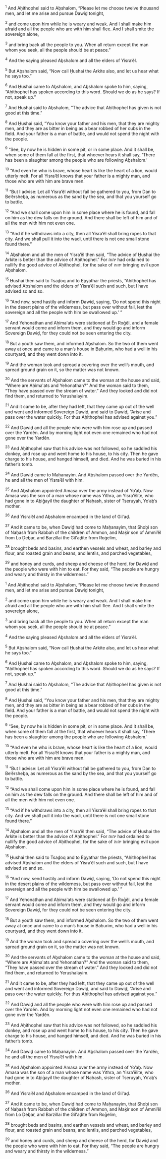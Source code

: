 <sup>1</sup> And Aḥithophel said to Aḇshalom, “Please let me choose twelve thousand men, and let me arise and pursue Dawiḏ tonight,

<sup>2</sup> and come upon him while he is weary and weak. And I shall make him afraid and all the people who are with him shall flee. And I shall smite the sovereign alone,

<sup>3</sup> and bring back all the people to you. When all return except the man whom you seek, all the people should be at peace.”

<sup>4</sup> And the saying pleased Aḇshalom and all the elders of Yisra’ĕl.

<sup>5</sup> But Aḇshalom said, “Now call Ḥushai the Arkite also, and let us hear what he says too.”

<sup>6</sup> And Ḥushai came to Aḇshalom, and Aḇshalom spoke to him, saying, “Aḥithophel has spoken according to this word. Should we do as he says? If not, speak up.”

<sup>7</sup> And Ḥushai said to Aḇshalom, “The advice that Aḥithophel has given is not good at this time.”

<sup>8</sup> And Ḥushai said, “You know your father and his men, that they are mighty men, and they are as bitter in being as a bear robbed of her cubs in the field. And your father is a man of battle, and would not spend the night with the people.

<sup>9</sup> “See, by now he is hidden in some pit, or in some place. And it shall be, when some of them fall at the first, that whoever hears it shall say, ‘There has been a slaughter among the people who are following Aḇshalom.’

<sup>10</sup> “And even he who is brave, whose heart is like the heart of a lion, would utterly melt. For all Yisra’ĕl knows that your father is a mighty man, and those who are with him are brave men.

<sup>11</sup> “But I advise: Let all Yisra’ĕl without fail be gathered to you, from Dan to Be’ĕrsheḇa, as numerous as the sand by the sea, and that you yourself go to battle.

<sup>12</sup> “And we shall come upon him in some place where he is found, and fall on him as the dew falls on the ground. And there shall be left of him and of all the men with him not even one.

<sup>13</sup> “And if he withdraws into a city, then all Yisra’ĕl shall bring ropes to that city. And we shall pull it into the wadi, until there is not one small stone found there.”

<sup>14</sup> Aḇshalom and all the men of Yisra’ĕl then said, “The advice of Ḥushai the Arkite is better than the advice of Aḥithophel.” For יהוה had ordained to nullify the good advice of Aḥithophel, for the sake of יהוה bringing evil upon Aḇshalom.

<sup>15</sup> Ḥushai then said to Tsaḏoq and to Eḇyathar the priests, “Aḥithophel has advised Aḇshalom and the elders of Yisra’ĕl such and such, but I have advised so and so.

<sup>16</sup> “And now, send hastily and inform Dawiḏ, saying, ‘Do not spend this night in the desert plains of the wilderness, but pass over without fail, lest the sovereign and all the people with him be swallowed up.’ ”

<sup>17</sup> And Yehonathan and Aḥima‛ats were stationed at Ĕn Roḡĕl, and a female servant would come and inform them, and they would go and inform Sovereign Dawiḏ, for they could not be seen entering the city.

<sup>18</sup> But a youth saw them, and informed Aḇshalom. So the two of them went away at once and came to a man’s house in Baḥurim, who had a well in his courtyard, and they went down into it.

<sup>19</sup> And the woman took and spread a covering over the well’s mouth, and spread ground grain on it, so the matter was not known.

<sup>20</sup> And the servants of Aḇshalom came to the woman at the house and said, “Where are Aḥima‛ats and Yehonathan?” And the woman said to them, “They have passed over the stream of water.” And they looked and did not find them, and returned to Yerushalayim.

<sup>21</sup> And it came to be, after they had left, that they came up out of the well and went and informed Sovereign Dawiḏ, and said to Dawiḏ, “Arise and pass over the water quickly. For thus Aḥithophel has advised against you.”

<sup>22</sup> And Dawiḏ and all the people who were with him rose up and passed over the Yardĕn. And by morning light not even one remained who had not gone over the Yardĕn.

<sup>23</sup> And Aḥithophel saw that his advice was not followed, so he saddled his donkey, and rose up and went home to his house, to his city. Then he gave charge to his house, and hanged himself, and died. And he was buried in his father’s tomb.

<sup>24</sup> And Dawiḏ came to Maḥanayim. And Aḇshalom passed over the Yardĕn, he and all the men of Yisra’ĕl with him.

<sup>25</sup> And Aḇshalom appointed Amasa over the army instead of Yo’aḇ. Now Amasa was the son of a man whose name was Yithra, an Yisra’ĕlite, who had gone in to Aḇiḡayil the daughter of Naḥash, sister of Tseruyah, Yo’aḇ’s mother.

<sup>26</sup> And Yisra’ĕl and Aḇshalom encamped in the land of Gil‛aḏ.

<sup>27</sup> And it came to be, when Dawiḏ had come to Maḥanayim, that Shoḇi son of Naḥash from Rabbah of the children of Ammon, and Maḵir son of Ammi’ĕl from Lo Ḏeḇar, and Barzillai the Gil‛aḏite from Roḡelim,

<sup>28</sup> brought beds and basins, and earthen vessels and wheat, and barley and flour, and roasted grain and beans, and lentils, and parched vegetables,

<sup>29</sup> and honey and curds, and sheep and cheese of the herd, for Dawiḏ and the people who were with him to eat. For they said, “The people are hungry and weary and thirsty in the wilderness.”

<sup>1</sup> And Aḥithophel said to Aḇshalom, “Please let me choose twelve thousand men, and let me arise and pursue Dawiḏ tonight,

<sup>2</sup> and come upon him while he is weary and weak. And I shall make him afraid and all the people who are with him shall flee. And I shall smite the sovereign alone,

<sup>3</sup> and bring back all the people to you. When all return except the man whom you seek, all the people should be at peace.”

<sup>4</sup> And the saying pleased Aḇshalom and all the elders of Yisra’ĕl.

<sup>5</sup> But Aḇshalom said, “Now call Ḥushai the Arkite also, and let us hear what he says too.”

<sup>6</sup> And Ḥushai came to Aḇshalom, and Aḇshalom spoke to him, saying, “Aḥithophel has spoken according to this word. Should we do as he says? If not, speak up.”

<sup>7</sup> And Ḥushai said to Aḇshalom, “The advice that Aḥithophel has given is not good at this time.”

<sup>8</sup> And Ḥushai said, “You know your father and his men, that they are mighty men, and they are as bitter in being as a bear robbed of her cubs in the field. And your father is a man of battle, and would not spend the night with the people.

<sup>9</sup> “See, by now he is hidden in some pit, or in some place. And it shall be, when some of them fall at the first, that whoever hears it shall say, ‘There has been a slaughter among the people who are following Aḇshalom.’

<sup>10</sup> “And even he who is brave, whose heart is like the heart of a lion, would utterly melt. For all Yisra’ĕl knows that your father is a mighty man, and those who are with him are brave men.

<sup>11</sup> “But I advise: Let all Yisra’ĕl without fail be gathered to you, from Dan to Be’ĕrsheḇa, as numerous as the sand by the sea, and that you yourself go to battle.

<sup>12</sup> “And we shall come upon him in some place where he is found, and fall on him as the dew falls on the ground. And there shall be left of him and of all the men with him not even one.

<sup>13</sup> “And if he withdraws into a city, then all Yisra’ĕl shall bring ropes to that city. And we shall pull it into the wadi, until there is not one small stone found there.”

<sup>14</sup> Aḇshalom and all the men of Yisra’ĕl then said, “The advice of Ḥushai the Arkite is better than the advice of Aḥithophel.” For יהוה had ordained to nullify the good advice of Aḥithophel, for the sake of יהוה bringing evil upon Aḇshalom.

<sup>15</sup> Ḥushai then said to Tsaḏoq and to Eḇyathar the priests, “Aḥithophel has advised Aḇshalom and the elders of Yisra’ĕl such and such, but I have advised so and so.

<sup>16</sup> “And now, send hastily and inform Dawiḏ, saying, ‘Do not spend this night in the desert plains of the wilderness, but pass over without fail, lest the sovereign and all the people with him be swallowed up.’ ”

<sup>17</sup> And Yehonathan and Aḥima‛ats were stationed at Ĕn Roḡĕl, and a female servant would come and inform them, and they would go and inform Sovereign Dawiḏ, for they could not be seen entering the city.

<sup>18</sup> But a youth saw them, and informed Aḇshalom. So the two of them went away at once and came to a man’s house in Baḥurim, who had a well in his courtyard, and they went down into it.

<sup>19</sup> And the woman took and spread a covering over the well’s mouth, and spread ground grain on it, so the matter was not known.

<sup>20</sup> And the servants of Aḇshalom came to the woman at the house and said, “Where are Aḥima‛ats and Yehonathan?” And the woman said to them, “They have passed over the stream of water.” And they looked and did not find them, and returned to Yerushalayim.

<sup>21</sup> And it came to be, after they had left, that they came up out of the well and went and informed Sovereign Dawiḏ, and said to Dawiḏ, “Arise and pass over the water quickly. For thus Aḥithophel has advised against you.”

<sup>22</sup> And Dawiḏ and all the people who were with him rose up and passed over the Yardĕn. And by morning light not even one remained who had not gone over the Yardĕn.

<sup>23</sup> And Aḥithophel saw that his advice was not followed, so he saddled his donkey, and rose up and went home to his house, to his city. Then he gave charge to his house, and hanged himself, and died. And he was buried in his father’s tomb.

<sup>24</sup> And Dawiḏ came to Maḥanayim. And Aḇshalom passed over the Yardĕn, he and all the men of Yisra’ĕl with him.

<sup>25</sup> And Aḇshalom appointed Amasa over the army instead of Yo’aḇ. Now Amasa was the son of a man whose name was Yithra, an Yisra’ĕlite, who had gone in to Aḇiḡayil the daughter of Naḥash, sister of Tseruyah, Yo’aḇ’s mother.

<sup>26</sup> And Yisra’ĕl and Aḇshalom encamped in the land of Gil‛aḏ.

<sup>27</sup> And it came to be, when Dawiḏ had come to Maḥanayim, that Shoḇi son of Naḥash from Rabbah of the children of Ammon, and Maḵir son of Ammi’ĕl from Lo Ḏeḇar, and Barzillai the Gil‛aḏite from Roḡelim,

<sup>28</sup> brought beds and basins, and earthen vessels and wheat, and barley and flour, and roasted grain and beans, and lentils, and parched vegetables,

<sup>29</sup> and honey and curds, and sheep and cheese of the herd, for Dawiḏ and the people who were with him to eat. For they said, “The people are hungry and weary and thirsty in the wilderness.”

